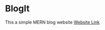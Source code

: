 # BlogIt
This a simple MERN blog website
<a href="https://mern-blogit.herokuapp.com/">Website Link</a>
